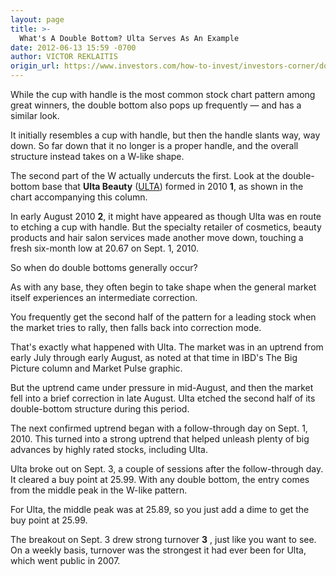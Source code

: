 ```yaml
---
layout: page
title: >-
  What's A Double Bottom? Ulta Serves As An Example
date: 2012-06-13 15:59 -0700
author: VICTOR REKLAITIS
origin_url: https://www.investors.com/how-to-invest/investors-corner/double-bottom-pattern-can-provide-big-gains
---
```





While the cup with handle is the most common stock chart pattern among great winners, the double bottom also pops up frequently — and has a similar look.


It initially resembles a cup with handle, but then the handle slants way, way down. So far down that it no longer is a proper handle, and the overall structure instead takes on a W-like shape.


The second part of the W actually undercuts the first. Look at the double-bottom base that **Ulta Beauty** ([ULTA](https://research.investors.com/quote.aspx?symbol=ULTA)) formed in 2010 **1**, as shown in the chart accompanying this column.


In early August 2010 **2**, it might have appeared as though Ulta was en route to etching a cup with handle. But the specialty retailer of cosmetics, beauty products and hair salon services made another move down, touching a fresh six-month low at 20.67 on Sept. 1, 2010.


So when do double bottoms generally occur?


As with any base, they often begin to take shape when the general market itself experiences an intermediate correction.


You frequently get the second half of the pattern for a leading stock when the market tries to rally, then falls back into correction mode.


That's exactly what happened with Ulta. The market was in an uptrend from early July through early August, as noted at that time in IBD's The Big Picture column and Market Pulse graphic.


But the uptrend came under pressure in mid-August, and then the market fell into a brief correction in late August. Ulta etched the second half of its double-bottom structure during this period.


The next confirmed uptrend began with a follow-through day on Sept. 1, 2010. This turned into a strong uptrend that helped unleash plenty of big advances by highly rated stocks, including Ulta.


Ulta broke out on Sept. 3, a couple of sessions after the follow-through day. It cleared a buy point at 25.99. With any double bottom, the entry comes from the middle peak in the W-like pattern.


For Ulta, the middle peak was at 25.89, so you just add a dime to get the buy point at 25.99.


The breakout on Sept. 3 drew strong turnover **3** , just like you want to see. On a weekly basis, turnover was the strongest it had ever been for Ulta, which went public in 2007.




